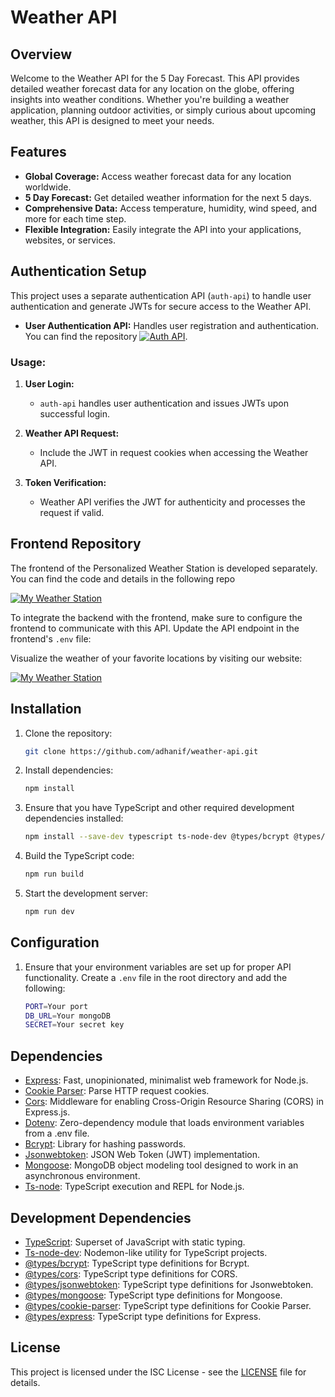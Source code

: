 # Weather API

## Overview

Welcome to the Weather API for the 5 Day Forecast. This API provides detailed weather forecast data for any location on the globe, offering insights into weather conditions. Whether you're building a weather application, planning outdoor activities, or simply curious about upcoming weather, this API is designed to meet your needs.

## Features

- **Global Coverage:** Access weather forecast data for any location worldwide.
- **5 Day Forecast:** Get detailed weather information for the next 5 days.
- **Comprehensive Data:** Access temperature, humidity, wind speed, and more for each time step.
- **Flexible Integration:** Easily integrate the API into your applications, websites, or services.

## Authentication Setup

This project uses a separate authentication API (`auth-api`) to handle user authentication and generate JWTs for secure access to the Weather API.

- **User Authentication API:** Handles user registration and authentication. You can find the repository [![Auth API](https://img.shields.io/badge/Auth_API-181717?style=for-the-badge&logo=github&logoColor=white)](https://github.com/husham007/auth-api).


### Usage:

1. **User Login:**
   - `auth-api` handles user authentication and issues JWTs upon successful login.

2. **Weather API Request:**
   - Include the JWT in request cookies when accessing the Weather API.

3. **Token Verification:**
   - Weather API verifies the JWT for authenticity and processes the request if valid.



## Frontend Repository

The frontend of the Personalized Weather Station is developed separately. You can find the code and details in the  following repo 

[![My Weather Station](https://img.shields.io/badge/Github-repo-000000?style=for-the-badge&logo=google-chrome&logoColor=white)](https://github.com/husham007/personalized-weather-station.git)

To integrate the backend with the frontend, make sure to configure the frontend to communicate with this API. Update the API endpoint in the frontend's `.env` file:

 Visualize the weather of your favorite locations by visiting our website:

[![My Weather Station](https://img.shields.io/badge/Personalized_Weather_Station-000000?style=for-the-badge&logo=google-chrome&logoColor=white)](https://personal-weather-station.netlify.app/)

## Installation

1. Clone the repository:

   ```bash
   git clone https://github.com/adhanif/weather-api.git
   
2. Install dependencies:

   ```bash
   npm install

3. Ensure that you have TypeScript and other required development dependencies installed:

   ```bash
   npm install --save-dev typescript ts-node-dev @types/bcrypt @types/cors @types/jsonwebtoken @types/mongoose

4. Build the TypeScript code:

   ```bash
   npm run build

5. Start the development server:

   ```bash
   npm run dev

## Configuration

1. Ensure that your environment variables are set up for proper API functionality. Create a `.env` file in the root directory and add the following:

   ```bash
   PORT=Your port
   DB_URL=Your mongoDB
   SECRET=Your secret key


## Dependencies

- [Express](https://expressjs.com/): Fast, unopinionated, minimalist web framework for Node.js.
- [Cookie Parser](https://www.npmjs.com/package/cookie-parser): Parse HTTP request cookies.
- [Cors](https://github.com/expressjs/cors): Middleware for enabling Cross-Origin Resource Sharing (CORS) in Express.js.
- [Dotenv](https://www.npmjs.com/package/dotenv): Zero-dependency module that loads environment variables from a .env file.
- [Bcrypt](https://github.com/kelektiv/node.bcrypt.js/): Library for hashing passwords.
- [Jsonwebtoken](https://github.com/auth0/node-jsonwebtoken): JSON Web Token (JWT) implementation.
- [Mongoose](https://mongoosejs.com/): MongoDB object modeling tool designed to work in an asynchronous environment.
- [Ts-node](https://github.com/TypeStrong/ts-node): TypeScript execution and REPL for Node.js.

## Development Dependencies

- [TypeScript](https://www.typescriptlang.org/): Superset of JavaScript with static typing.
- [Ts-node-dev](https://github.com/wclr/ts-node-dev): Nodemon-like utility for TypeScript projects.
- [@types/bcrypt](https://www.npmjs.com/package/@types/bcrypt): TypeScript type definitions for Bcrypt.
- [@types/cors](https://www.npmjs.com/package/@types/cors): TypeScript type definitions for CORS.
- [@types/jsonwebtoken](https://www.npmjs.com/package/@types/jsonwebtoken): TypeScript type definitions for Jsonwebtoken.
- [@types/mongoose](https://www.npmjs.com/package/@types/mongoose): TypeScript type definitions for Mongoose.
- [@types/cookie-parser](https://www.npmjs.com/package/@types/cookie-parser): TypeScript type definitions for Cookie Parser.
- [@types/express](https://www.npmjs.com/package/@types/express): TypeScript type definitions for Express.

## License

This project is licensed under the ISC License - see the [LICENSE](LICENSE) file for details.
